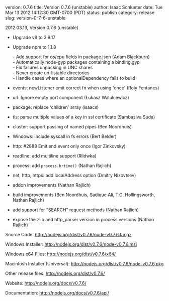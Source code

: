 version: 0.7.6
title: Version 0.7.6 (unstable)
author: Isaac Schlueter
date: Tue Mar 13 2012 14:12:30 GMT-0700 (PDT)
status: publish
category: release
slug: version-0-7-6-unstable

<p>2012.03.13, Version 0.7.6 (unstable)

</p>
<ul>
<li><p>Upgrade v8 to 3.9.17</p>
</li>
<li><p>Upgrade npm to 1.1.8</p>
<p>
- Add support for os/cpu fields in package.json (Adam Blackburn)<br>
- Automatically node-gyp packages containing a binding.gyp<br>
- Fix failures unpacking in UNC shares<br>
- Never create un-listable directories<br>
- Handle cases where an optionalDependency fails to build<br>
</p>
</li>
<li><p>events: newListener emit correct fn when using &#39;once&#39; (Roly Fentanes)</p>
</li>
<li><p>url: Ignore empty port component (Łukasz Walukiewicz)</p>
</li>
<li><p>package: replace &#39;children&#39; array (isaacs)</p>
</li>
<li><p>tls: parse multiple values of a key in ssl certificate (Sambasiva Suda)</p>
</li>
<li><p>cluster: support passing of named pipes (Ben Noordhuis)</p>
</li>
<li><p>Windows: include syscall in fs errors (Bert Belder)</p>
</li>
<li><p>http: #2888 Emit end event only once (Igor Zinkovsky)</p>
</li>
<li><p>readline: add multiline support (Rlidwka)</p>
</li>
<li><p>process: add <code>process.hrtime()</code> (Nathan Rajlich)</p>
</li>
<li><p>net, http, https: add localAddress option (Dmitry Nizovtsev)</p>
</li>
<li><p>addon improvements (Nathan Rajlich)</p>
</li>
<li><p>build improvements (Ben Noordhuis, Sadique Ali, T.C. Hollingsworth, Nathan Rajlich)</p>
</li>
<li><p>add support for &quot;SEARCH&quot; request methods (Nathan Rajlich)</p>
</li>
<li><p>expose the zlib and http_parser version in process.versions (Nathan Rajlich)</p>
</li>
</ul>
<p>Source Code: <a href="http://nodejs.org/dist/v0.7.6/node-v0.7.6.tar.gz">http://nodejs.org/dist/v0.7.6/node-v0.7.6.tar.gz</a>

</p>
<p>Windows Installer: <a href="http://nodejs.org/dist/v0.7.6/node-v0.7.6.msi">http://nodejs.org/dist/v0.7.6/node-v0.7.6.msi</a>

</p>
<p>Windows x64 Files: <a href="http://nodejs.org/dist/v0.7.6/x64/">http://nodejs.org/dist/v0.7.6/x64/</a>

</p>
<p>Macintosh Installer (Universal): <a href="http://nodejs.org/dist/v0.7.6/node-v0.7.6.pkg">http://nodejs.org/dist/v0.7.6/node-v0.7.6.pkg</a>

</p>
<p>Other release files: <a href="http://nodejs.org/dist/v0.7.6/">http://nodejs.org/dist/v0.7.6/</a>

</p>
<p>Website: <a href="http://nodejs.org/docs/v0.7.6/">http://nodejs.org/docs/v0.7.6/</a>

</p>
<p>Documentation: <a href="http://nodejs.org/docs/v0.7.6/api/">http://nodejs.org/docs/v0.7.6/api/</a>
</p>
